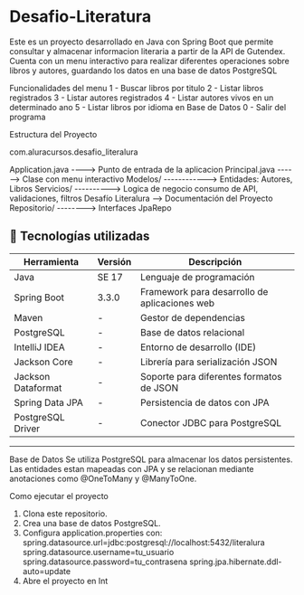 # Desafio-Literatura

Este es un proyecto desarrollado en Java con Spring Boot que permite consultar y almacenar informacion
literaria a partir de la API de Gutendex. Cuenta con un menu interactivo para realizar diferentes operaciones sobre libros y autores, guardando los datos en una base de datos PostgreSQL

Funcionalidades del menu
1 - Buscar libros por titulo
2 - Listar libros registrados
3 - Listar autores registrados
4 - Listar autores vivos en un determinado ano
5 - Listar libros por idioma en Base de Datos
0 - Salir del programa

Estructura del Proyecto

com.aluracursos.desafio_literalura

Application.java ---->  Punto de entrada de la aplicacion
Principal.java ------>  Clase con menu interactivo
Modelos/ ------------>  Entidades: Autores, Libros
Servicios/ ---------->  Logica de negocio   consumo de API, validaciones, filtros
Desafío Literalura -->  Documentación del Proyecto
Repositorio/ -------->  Interfaces JpaRepo


## 🧪 Tecnologías utilizadas

| Herramienta         | Versión         | Descripción                                   |
|---------------------|-----------------|-----------------------------------------------|
| Java                | SE 17           | Lenguaje de programación                      |
| Spring Boot         | 3.3.0           | Framework para desarrollo de aplicaciones web |
| Maven               | -               | Gestor de dependencias                        |
| PostgreSQL          | -               | Base de datos relacional                      |
| IntelliJ IDEA       | -               | Entorno de desarrollo (IDE)                   |
| Jackson Core        | -               | Librería para serialización JSON              |
| Jackson Dataformat  | -               | Soporte para diferentes formatos de JSON      |
| Spring Data JPA     | -               | Persistencia de datos con JPA                 |
| PostgreSQL Driver   | -               | Conector JDBC para PostgreSQL                 |
-----------------------------------------------------------------------------------------

Base de Datos
Se utiliza PostgreSQL para almacenar los datos persistentes. Las entidades estan mapeadas con JPA y se
relacionan mediante anotaciones como @OneToMany y @ManyToOne.


Como ejecutar el proyecto
1. Clona este repositorio.
2. Crea una base de datos PostgreSQL.
3. Configura application.properties con:
 spring.datasource.url=jdbc:postgresql://localhost:5432/literalura
 spring.datasource.username=tu_usuario
 spring.datasource.password=tu_contrasena
 spring.jpa.hibernate.ddl-auto=update
4. Abre el proyecto en Int
